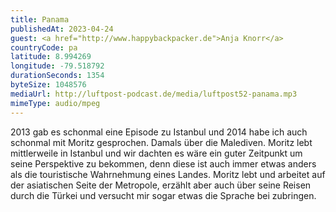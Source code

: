 ```yaml
---
title: Panama
publishedAt: 2023-04-24
guest: <a href="http://www.happybackpacker.de">Anja Knorr</a>
countryCode: pa
latitude: 8.994269
longitude: -79.518792
durationSeconds: 1354
byteSize: 1048576 
mediaUrl: http://luftpost-podcast.de/media/luftpost52-panama.mp3
mimeType: audio/mpeg
---
```


2013 gab es schonmal eine Episode zu Istanbul und 2014 habe ich auch schonmal mit Moritz gesprochen. Damals über die Malediven. Moritz lebt mittlerweile in Istanbul und wir dachten es wäre ein guter Zeitpunkt um seine Perspektive zu bekommen, denn diese ist auch immer etwas anders als die touristische Wahrnehmung eines Landes. Moritz lebt und arbeitet auf der asiatischen Seite der Metropole, erzählt aber auch über seine Reisen durch die Türkei und versucht mir sogar etwas die Sprache bei zubringen.
